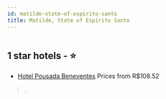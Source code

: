 ```yaml
---
id: matilde-state-of-espirito-santo
title: Matilde, State of Espírito Santo
---
```


<center><img src="https://static.hotelurbano.com/reservas/prod0/9/9209/5a955bf797377_hotel-pousada-beneventes.JPG" alt="" /></center>


##  1 star hotels - ⭐️

-    [Hotel Pousada Beneventes](https://us.hurb.com/hotels/matilde/hotel-pousada-beneventes-9209?cmp=18055) Prices from R$108.52
   > .
